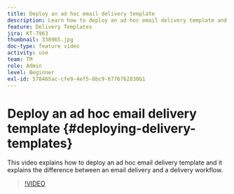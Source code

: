 ```yaml
---
title: Deploy an ad hoc email delivery template
description: Learn how to deploy an ad hoc email delivery template and understand the difference between an email delivery and a delivery workflow.
feature: Delivery Templates
jira: KT-7963
thumbnail: 338965.jpg
doc-type: feature video
activity: use
team: TM
role: Admin
level: Beginner
exl-id: 570465ac-cfe9-4ef5-8bc9-6776762830b1
---
```

# Deploy an ad hoc email delivery template {#deploying-delivery-templates}

This video explains how to deploy an ad hoc email delivery template and it explains the difference between an email delivery and a delivery workflow.

>[!VIDEO](https://video.tv.adobe.com/v/338965?quality=12&learn=on)
